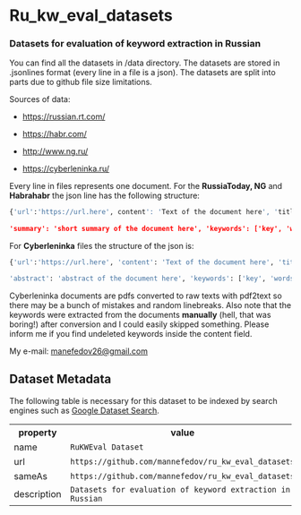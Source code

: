 # Ru_kw_eval_datasets
### Datasets for evaluation of keyword extraction in Russian

You can find all the datasets in /data directory. The datasets are stored in .jsonlines format (every line in a file is a json). The datasets are split into parts due to github file size limitations.

Sources of data: 

* https://russian.rt.com/

* https://habr.com/

* http://www.ng.ru/

* https://cyberleninka.ru/

Every line in files represents one document. For the **RussiaToday, NG** and **Habrahabr** the json line has the following structure:
```python
{'url':'https://url.here', content': 'Text of the document here', 'title': 'Title of the document here', 
 
'summary': 'short summary of the document here', 'keywords': ['key', 'words', 'here']}
```

For **Cyberleninka** files the structure of the json is:
```python
{'url':'https://url.here', 'content': 'Text of the document here', 'title': 'Title of the document here',

'abstract': 'abstract of the document here', 'keywords': ['key', 'words', 'here']}
```

Cyberleninka documents are pdfs converted to raw texts with pdf2text so there may be a bunch of mistakes and random linebreaks. Also note that the keywords were extracted from the documents **manually** (hell, that was boring!) after conversion and I could easily skipped something. Please inform me if you find undeleted keywords inside the content field.

My e-mail: manefedov26@gmail.com


## Dataset Metadata
The following table is necessary for this dataset to be indexed by search
engines such as <a href="https://g.co/datasetsearch">Google Dataset Search</a>.
<div itemscope itemtype="http://schema.org/Dataset">
<table>
  <tr>
    <th>property</th>
    <th>value</th>
  </tr>
  <tr>
    <td>name</td>
    <td><code itemprop="name">RuKWEval Dataset</code></td>
  </tr>
  <tr>
    <td>url</td>
    <td><code itemprop="url">https://github.com/mannefedov/ru_kw_eval_datasets</code></td>
  </tr>
  <tr>
    <td>sameAs</td>
    <td><code itemprop="sameAs">https://github.com/mannefedov/ru_kw_eval_datasets</code></td>
  </tr>
  <tr>
    <td>description</td>
    <td><code itemprop="description">Datasets for evaluation of keyword extraction in Russian</code></td>
  </tr>
</table>
</div>
